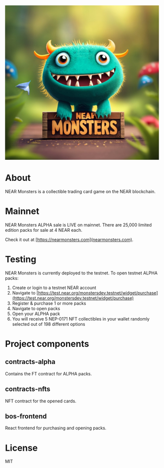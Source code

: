 ![NEAR Monsters logo](logo.jpeg)

# About

NEAR Monsters is a collectible trading card game on the NEAR blockchain.

# Mainnet

NEAR Monsters ALPHA sale is LIVE on mainnet. There are 25,000 limited edition packs for sale at 4 NEAR each.

Check it out at [https://nearmonsters.com](nearmonsters.com).

# Testing

NEAR Monsters is currently deployed to the testnet. To open testnet ALPHA packs:

1. Create or login to a testnet NEAR account
2. Navigate to [https://test.near.org/monstersdev.testnet/widget/purchase](https://test.near.org/monstersdev.testnet/widget/purchase)
3. Register & purchase 1 or more packs
4. Navigate to open packs
5. Open your ALPHA pack
6. You will receive 5 NEP-0171 NFT collectibles in your wallet randomly selected out of 198 different options

# Project components

## contracts-alpha

Contains the FT contract for ALPHA packs.

## contracts-nfts

NFT contract for the opened cards.

## bos-frontend

React frontend for purchasing and opening packs.

# License

MIT
